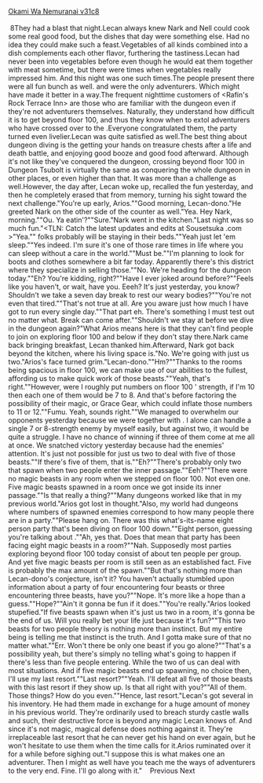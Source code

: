 [Okami Wa Nemuranai v31c8](https://www.sousetsuka.com/2020/11/okami-wa-nemuranai-318.html)
<br/><br/>
 8They had a blast that night.Lecan always knew Nark and Nell could cook some real good food, but the dishes that day were something else. Had no idea they could make such a feast.Vegetables of all kinds combined into a dish complements each other flavor, furthering the tastiness.Lecan had never been into vegetables before even though he would eat them together with meat sometime, but there were times when vegetables really impressed him. And this night was one such times.The people present there were all fun bunch as well.<Grindam> and <Willard> were the only adventurers. Which might have made it better in a way.The frequent nighttime customers of <Rafin's Rock Terrace Inn> are those who are familiar with the dungeon even if they're not adventurers themselves. Naturally, they understand how difficult it is to get beyond floor 100, and thus they know when to extol adventurers who have crossed over to the <Other Side>.Everyone congratulated them, the party turned even livelier.Lecan was quite satisfied as well.The best thing about dungeon diving is the getting your hands on treasure chests after a life and death battle, and enjoying good booze and good food afterward. Although it's not like they've conquered the dungeon, crossing beyond floor 100 in Dungeon Tsubolt is virtually the same as conquering the whole dungeon in other places, or even higher than that. It was more than a challenge as well.However, the day after, Lecan woke up, recalled the fun yesterday, and then he completely erased that from memory, turning his sight toward the next challenge."You're up early, Arios.""Good morning, Lecan-dono."He greeted Nark on the other side of the counter as well."Yea. Hey Nark, morning.""Ou. Ya eatin'?""Sure."Nark went in the kitchen."Last night was so much fun."<TLN: Catch the latest updates and edits at Sousetsuka .com >"Yea.""<Grindam> folks probably will be staying in their beds.""Yeah just let 'em sleep.""Yes indeed. I'm sure it's one of those rare times in life where you can sleep without a care in the world.""Must be.""I'm planning to look for boots and clothes somewhere a bit far today. Apparently there's this district where they specialize in selling those.""No. We're heading for the dungeon today.""Eh? You're kidding, right?""Have I ever joked around before?""Feels like you haven't, or wait, have you. Eeeh? It's just yesterday, you know? Shouldn't we take a seven day break to rest our weary bodies?""You're not even that tired.""That's not true at all. Are you aware just how much I have got to run every single day.""That part eh. There's something I must test out no matter what. Break can come after.""Shouldn't we stay at <Summit Honors Mansion> before we dive in the dungeon again?"What Arios means here is that they can't find people to join on exploring floor 100 and below if they don't stay there.Nark came back bringing breakfast, Lecan thanked him.Afterward, Nark got back beyond the kitchen, where his living space is."No. We're going with just us two."Arios's face turned grim."Lecan-dono.""Hm?""Thanks to the rooms being spacious in floor 100, we can make use of our abilities to the fullest, affording us to make quick work of those beasts.""Yeah, that's right.""However, were I roughly put numbers on floor 100 <Guardians>' strength, if I'm 10 then each one of them would be 7 to 8. And that's before factoring the possibility of their magic, or Grace Gear, which could inflate those numbers to 11 or 12.""Fumu. Yeah, sounds right.""We managed to overwhelm our opponents yesterday because we were together with <Grindam>. I alone can handle a single 7 or 8-strength enemy by myself easily, but against two, it would be quite a struggle. I have no chance of winning if three of them come at me all at once. We snatched victory yesterday because <Grindam> had the enemies' attention. It's just not possible for just us two to deal with five of those beasts.""If there's five of them, that is.""Eh?""There's probably only two <Guardians> that spawn when two people enter the inner passage.""Eeh?""There were no magic beasts in any room when we stepped on floor 100. Not even one. Five magic beasts spawned in a room once we got inside its inner passage.""Is that really a thing?""Many dungeons worked like that in my previous world."Arios got lost in thought."Also, my world had dungeons where numbers of spawned enemies correspond to how many people there are in a party.""Please hang on. There was this what's-its-name eight person party that's been diving on floor 100 down.""Eight person, guessing you're talking about <Gwintyr Era Slupiner>.""Ah, yes that. Does that mean that party has been facing eight magic beasts in a room?""Nah. Supposedly most parties exploring beyond floor 100 today consist of about ten people per group. And yet five magic beasts per room is still seen as an established fact. Five is probably the max amount of the spawn.""But that's nothing more than Lecan-dono's conjecture, isn't it? You haven't actually stumbled upon information about a party of four encountering four beasts or three encountering three beasts, have you?""Nope. It's more like a hope than a guess.""Hope?""Ain't it gonna be fun if it does.""You're really."Arios looked stupefied."If five beasts spawn when it's just us two in a room, it's gonna be the end of us. Will you really bet your life just because it's fun?""This two beasts for two people theory is nothing more than instinct. But my entire being is telling me that instinct is the truth. And I gotta make sure of that no matter what.""Err. Won't there be only one beast if you go alone?""That's a possibility yeah, but there's simply no telling what's going to happen if there's less than five people entering. While the two of us can deal with most situations. And if five magic beasts end up spawning, no choice then, I'll use my last resort.""Last resort?""Yeah. I'll defeat all five of those beasts with this last resort if they show up. Is that all right with you?""All of them. Those things? How do you even.""Hence, last resort."Lecan's got several <Bomb Shells> in his inventory. He had them made in exchange for a huge amount of money in his previous world. They're ordinarily used to breach sturdy castle walls and such, their destructive force is beyond any magic Lecan knows of. And since it's not magic, magical defense does nothing against it. They're irreplaceable last resort that he can never get his hand on ever again, but he won't hesitate to use them when the time calls for it.Arios ruminated over it for a while before sighing out."I suppose this is what makes one an adventurer. Then I might as well have you teach me the ways of adventurers to the very end. Fine. I'll go along with it."    Previous Next<br/>

